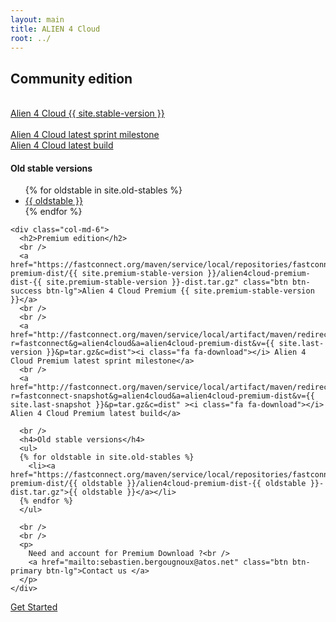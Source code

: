 ```yaml
---
layout: main
title: ALIEN 4 Cloud
root: ../
---
```


<div class="container">
  <div class="row">
    <div class="col-md-6">
      <h2>Community edition</h2>
      <br />
      <a href="http://fastconnect.org/maven/service/local/artifact/maven/redirect?r=opensource&g=alien4cloud&a=alien4cloud-dist&v={{ site.stable-version }}&p=tar.gz&c=dist" class="btn btn-success btn-lg">Alien 4 Cloud {{ site.stable-version }}</a>
      <br />
      <br />
      <a href="http://fastconnect.org/maven/service/local/artifact/maven/redirect?r=opensource&g=alien4cloud&a=alien4cloud-dist&v={{ site.last-version }}&p=tar.gz&c=dist" ><i class="fa fa-download"></i> Alien 4 Cloud latest sprint milestone</a>
      <br />
      <a href="http://fastconnect.org/maven/service/local/artifact/maven/redirect?r=opensource-snapshot&g=alien4cloud&a=alien4cloud-dist&v={{ site.last-snapshot }}&p=tar.gz&c=dist" ><i class="fa fa-download"></i> Alien 4 Cloud latest build</a>
      <br />
      <h4>Old stable versions</h4>
      <ul>
      {% for oldstable in site.old-stables %}
        <li><a href="http://fastconnect.org/maven/service/local/artifact/maven/redirect?r=opensource&g=alien4cloud&a=alien4cloud-dist&v={{ oldstable }}&p=tar.gz&c=dist">{{ oldstable }}</a></li>
      {% endfor %}
      </ul>
    </div>

    <div class="col-md-6">
      <h2>Premium edition</h2>
      <br />
      <a href="https://fastconnect.org/maven/service/local/repositories/fastconnect/content/alien4cloud/alien4cloud-premium-dist/{{ site.premium-stable-version }}/alien4cloud-premium-dist-{{ site.premium-stable-version }}-dist.tar.gz" class="btn btn-success btn-lg">Alien 4 Cloud Premium {{ site.premium-stable-version }}</a>
      <br />
      <br />
      <a href="http://fastconnect.org/maven/service/local/artifact/maven/redirect?r=fastconnect&g=alien4cloud&a=alien4cloud-premium-dist&v={{ site.last-version }}&p=tar.gz&c=dist"><i class="fa fa-download"></i> Alien 4 Cloud Premium latest sprint milestone</a>
      <br />
      <a href="http://fastconnect.org/maven/service/local/artifact/maven/redirect?r=fastconnect-snapshot&g=alien4cloud&a=alien4cloud-premium-dist&v={{ site.last-snapshot }}&p=tar.gz&c=dist" ><i class="fa fa-download"></i> Alien 4 Cloud Premium latest build</a>

      <br />
      <h4>Old stable versions</h4>
      <ul>
      {% for oldstable in site.old-stables %}
        <li><a href="https://fastconnect.org/maven/service/local/repositories/fastconnect/content/alien4cloud/alien4cloud-premium-dist/{{ oldstable }}/alien4cloud-premium-dist-{{ oldstable }}-dist.tar.gz">{{ oldstable }}</a></li>
      {% endfor %}
      </ul>

      <br />
      <br />
      <p>
        Need and account for Premium Download ?<br />
        <a href="mailto:sebastien.bergougnoux@atos.net" class="btn btn-primary btn-lg">Contact us </a>
      </p>
    </div>
  </div>
</div>

<div class="container">
  <div class="row">
    <div class="col-md-12 text-center download-header">
      <p class="home-buttons">
        <a href="../#/documentation/{{ site.stable-version }}/getting_started/new_getting_started.html" class="btn btn-primary btn-lg">Get Started</a>
      </p>
    </div>
  </div>
</div>
